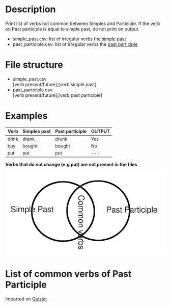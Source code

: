 # Description
Print list of verbs not common between Simples and Participle.
If the verb on Past participle is equal to simple past, do not print on output

* simple_past.csv: list of irregular verbs the [simple past](https://en.wiktionary.org/wiki/simple_past)
* past_participle.csv: list of irregular verbs the [past participle](https://en.wiktionary.org/wiki/past_participle)

# File structure
* simple_past.csv\
    [verb present/future];[verb simple past]
* past_participle.csv\
    [verb present/future];[verb past participle]

# Examples
| Verb  | Simples past | Past participle | OUTPUT |
|-------|--------------|-----------------|--------|
| drink | drank        | drunk           |  Yes   |
| buy   | bought       | bought          |  No    |
| put   | put          | put             |  ---   | 

**Verbs that do not change (e.g put) are not present in the files**

![Common verbs](sets.png "Groupss")

# List of common verbs of Past Participle
Imported on [Quizlet](https://quizlet.com/_77y63j)

